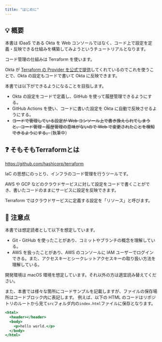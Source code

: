 ```yaml
---
title: "はじめに"
---
```


## 💡 概要

本書は IDaaS である Okta を Web コンソールではなく、コード上で設定を定義・反映できる仕組みを構築してみようというチュートリアルとなります。

コード管理の仕組みは Terraform を使います。

Okta が [Terraform の Provider を公式で提供](https://registry.terraform.io/providers/okta/okta/latest/docs)してくれているのでこれを使うことで、Okta の設定もコードで書いて Okta に反映できます。

本書では以下ができるようになることを目指します。

- Okta の設定をコードで定義し、GitHub を使って履歴管理できるようにする。
- GitHub Actions を使い、コードに書いた設定を Okta に自動で反映させるようにする。
- ~~コードで管理している設定が Web コンソール上で書き換えられてしまうと、コード管理・履歴管理の意味がないので Web で変更されたことを検知できるようにする。~~（執筆中）

## ❓ そもそもTerraformとは

<https://github.com/hashicorp/terraform>

IaC の思想にのっとり、インフラのコード管理を行うツールです。

AWS や GCP などのクラウドサービスに対して設定をコードで書くことができ、書いたコードのままにサービスに設定を反映できます。

Terraform ではクラウドサービスに定義する設定を「リソース」と呼びます。

## 🙋 注意点

本書では想定読者として以下を想定しています。

- Git・GitHub を使ったことがあり、コミットやブランチの概念を理解している。
- AWS を扱ったことがあり、AWS のコンソールに IAM ユーザーでログインできる。また、アクセスキーとシークレットアクセスキーの取り扱い方法を理解している。

開発環境は macOS 環境を想定しています。それ以外の方は適宜読み替えてください。

また、本書では様々な箇所にコードサンプルを記載しますが、ファイルの保存場所はコードブロック内に表記します。
例えば、以下の HTML のコードはリポジトリのルートから見て`src`フォルダ内の`index.html`ファイルに保存となります。

```html:./src/index.html
<html>
  <header></header>
  <body>
    <p>hello world.</p>
  </body>
</html>
```
